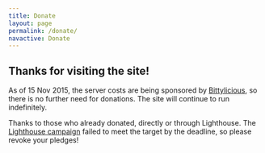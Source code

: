 ```yaml
---
title: Donate
layout: page
permalink: /donate/
navactive: Donate
---
```


## Thanks for visiting the site!

As of 15 Nov 2015, the server costs are being sponsored by [Bittylicious](https://bittylicious.com/), so there
is no further need for donations. The site will continue to run indefinitely.

Thanks to those who already donated, directly or through Lighthouse.
The [Lighthouse campaign](https://www.lightlist.io/projects/bitcoin-fee-estimation-server-costs-sep-oct-2015#)
failed to meet the target by the deadline, so please revoke your pledges!
